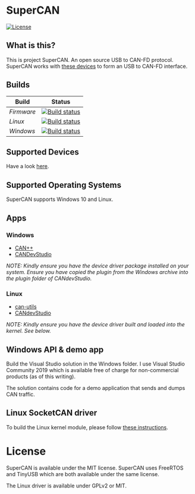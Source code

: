 # SuperCAN

[![License](https://img.shields.io/badge/license-MIT-brightgreen.svg)](https://opensource.org/licenses/MIT)


## What is this?

This is project SuperCAN. An open source USB to CAN-FD protocol.
SuperCAN works with [these devices](doc/README.devices.rst) to form an USB to CAN-FD interface.

## Builds

Build        | Status
------------ | -------------
*Firmware*   | [![Build status](https://ci.appveyor.com/api/projects/status/i398eskxl418rwf9?svg=true)](https://ci.appveyor.com/project/jgressmann/supercan-firmware)
*Linux*      | [![Build status](https://ci.appveyor.com/api/projects/status/knw9udgvlal4u3b0?svg=true)](https://ci.appveyor.com/project/jgressmann/supercan-linux)
*Windows*    | [![Build status](https://ci.appveyor.com/api/projects/status/p25qholxtadg71ej?svg=true)](https://ci.appveyor.com/project/jgressmann/supercan-windows)


## Supported Devices

Have a look [here](doc/README.devices.rst).

## Supported Operating Systems

SuperCAN supports Windows 10 and Linux.


## Apps

### Windows

- [CAN++](https://github.com/TDahlmann/canpp)
- [CANDevStudio](https://github.com/GENIVI/CANdevStudio)

_NOTE: Kindly ensure you have the device driver package installed on your system. Ensure you have copied the plugin from the Windows archive into the plugin folder of CANdevStudio._

### Linux

- [can-utils](https://github.com/linux-can/can-utils)
- [CANdevStudio](https://github.com/GENIVI/CANdevStudio)

_NOTE: Kindly ensure you have the device driver built and loaded into the kernel. See below._


## Windows API & demo app

Build the Visual Studio solution in the Windows folder. I use Visual Studio Community 2019 which is available free of charge for non-commercial products (as of this writing).

The solution contains code for a demo application that sends and dumps CAN traffic.

## Linux SocketCAN driver

To build the Linux kernel module, please follow [these instructions](Linux/README.md).


# License

SuperCAN is available under the MIT license. SuperCAN uses FreeRTOS and TinyUSB which are both available under the same license.

The Linux driver is available under GPLv2 or MIT.
